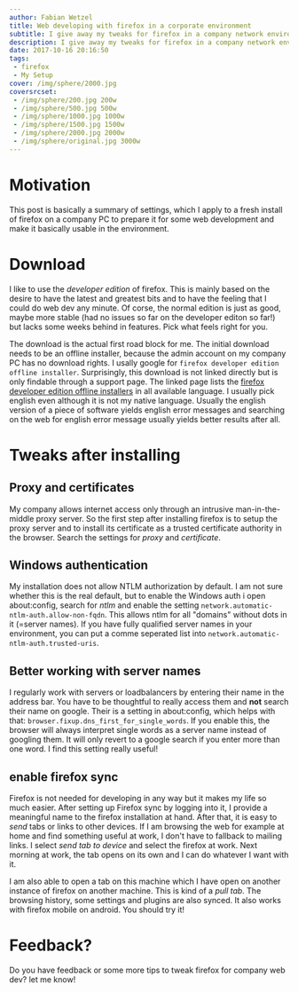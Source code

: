 ```yaml
---
author: Fabian Wetzel
title: Web developing with firefox in a corporate environment
subtitle: I give away my tweaks for firefox in a company network environment
description: I give away my tweaks for firefox in a company network environment. Continue reading this in my blog.
date: 2017-10-16 20:16:50
tags:
 - firefox
 - My Setup
cover: /img/sphere/2000.jpg
coversrcset:
 - /img/sphere/200.jpg 200w
 - /img/sphere/500.jpg 500w
 - /img/sphere/1000.jpg 1000w
 - /img/sphere/1500.jpg 1500w
 - /img/sphere/2000.jpg 2000w
 - /img/sphere/original.jpg 3000w
---
```


# Motivation

This post is basically a summary of settings, which I apply to a fresh install of firefox on a company PC to prepare it for some web development and make it basically usable in the environment.

# Download

I like to use the *developer edition* of firefox. This is mainly based on the desire to have the latest and greatest bits and to have the feeling that I could do web dev any minute. Of corse, the normal edition is just as good, maybe more stable (had no issues so far on the developer editon so far!) but lacks some weeks behind in features. Pick what feels right for you.

The download is the actual first road block for me. The initial download needs to be an offline installer, because the admin account on my company PC has no download rights. I usally google for `firefox developer edition offline installer`. Surprisingly, this download is not linked directly but is only findable through a support page. The linked page lists the [firefox developer edition offline installers](https://www.mozilla.org/en-US/firefox/developer/all/) in all available language. I usually pick english even although it is not my native language. Usually the english version of a piece of software yields english error messages and searching on the web for english error message usually yields better results after all.

# Tweaks after installing

## Proxy and certificates

My company allows internet access only through an intrusive man-in-the-middle proxy server. So the first step after installing firefox is to setup the proxy server and to install its certificate as a trusted certificate authority in the browser. Search the settings for *proxy* and *certificate*.

## Windows authentication

My installation does not allow NTLM authorization by default. I am not sure whether this is the real default, but to enable the Windows auth i open about:config, search for *ntlm* and enable the setting `network.automatic-ntlm-auth.allow-non-fqdn`. This allows ntlm for all "domains" without dots in it (=server names). If you have fully qualified server names in your environment, you can put a comme seperated list into `network.automatic-ntlm-auth.trusted-uris`.

## Better working with server names

I regularly work with servers or loadbalancers by entering their name in the address bar. You have to be thoughtful to really access them and **not** search their name on google. Their is a setting in about:config, which helps with that: `browser.fixup.dns_first_for_single_words`. If you enable this, the browser will always interpret single words as a server name instead of googling them. It will only revert to a google search if you enter more than one word. I find this setting really useful!

## enable firefox sync

Firefox is not needed for developing in any way but it makes my life so much easier. After setting up Firefox sync by logging into it, I provide a meaningful name to the firefox installation at hand. After that, it is easy to *send* tabs or links to other devices. If I am browsing the web for example at home and find something useful at work, I don't have to fallback to mailing links. I select *send tab to device* and select the firefox at work. Next morning at work, the tab opens on its own and I can do whatever I want with it.

I am also able to open a tab on this machine which I have open on another instance of firefox on another machine. This is kind of a *pull tab*. The browsing history, some settings and plugins are also synced. It also works with firefox mobile on android. You should try it!

# Feedback?

Do you have feedback or some more tips to tweak firefox for company web dev? let me know!